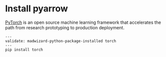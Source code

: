 # Install pyarrow

[PyTorch](https://pytorch.org/) is an open source machine learning
framework that accelerates the path from research prototyping to
production deployment.

```shell
---
validate: madwizard-python-package-installed torch
---
pip install torch
```
